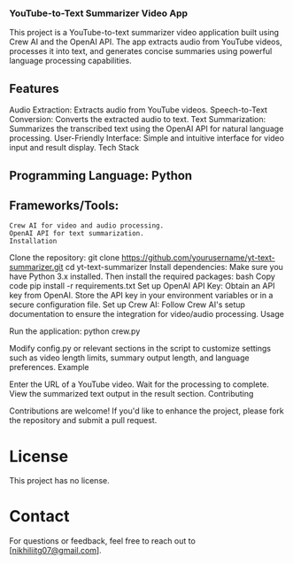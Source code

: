 ### YouTube-to-Text Summarizer Video App

This project is a YouTube-to-text summarizer video application built using Crew AI and the OpenAI API. The app extracts audio from YouTube videos, processes it into text, and generates concise summaries using powerful language processing capabilities.

## Features

Audio Extraction: Extracts audio from YouTube videos.
Speech-to-Text Conversion: Converts the extracted audio to text.
Text Summarization: Summarizes the transcribed text using the OpenAI API for natural language processing.
User-Friendly Interface: Simple and intuitive interface for video input and result display.
Tech Stack

## Programming Language: Python
## Frameworks/Tools:
    Crew AI for video and audio processing.
    OpenAI API for text summarization.
    Installation

Clone the repository:
git clone https://github.com/yourusername/yt-text-summarizer.git
cd yt-text-summarizer
Install dependencies: Make sure you have Python 3.x installed. Then install the required packages:
bash
Copy code
pip install -r requirements.txt
Set up OpenAI API Key:
Obtain an API key from OpenAI.
Store the API key in your environment variables or in a secure configuration file.
Set up Crew AI:
Follow Crew AI's setup documentation to ensure the integration for video/audio processing.
Usage

Run the application:
  python crew.py

Modify config.py or relevant sections in the script to customize settings such as video length limits, summary output length, and language preferences.
Example

Enter the URL of a YouTube video.
Wait for the processing to complete.
View the summarized text output in the result section.
Contributing

Contributions are welcome! If you'd like to enhance the project, please fork the repository and submit a pull request.

# License
 This project has no license.

# Contact

For questions or feedback, feel free to reach out to [nikhiliitg07@gmail.com].

